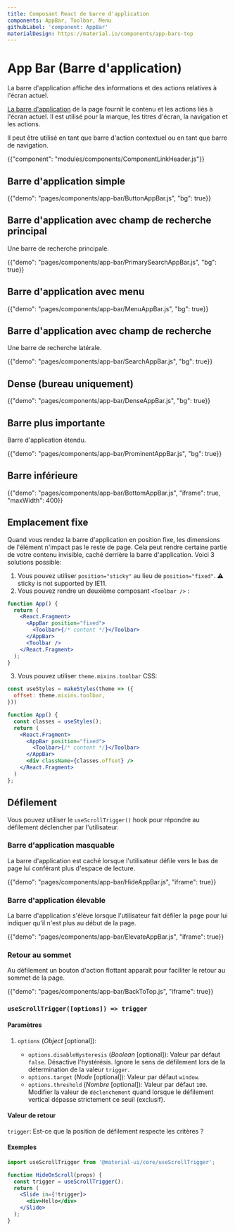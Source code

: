 ```yaml
---
title: Composant React de barre d'application
components: AppBar, Toolbar, Menu
githubLabel: 'component: AppBar'
materialDesign: https://material.io/components/app-bars-top
---
```


# App Bar (Barre d'application)

<p class="description">La barre d'application affiche des informations et des actions relatives à l'écran actuel.</p>

[La barre d'application](https://material.io/design/components/app-bars-top.html) de la page fournit le contenu et les actions liés à l'écran actuel. Il est utilisé pour la marque, les titres d'écran, la navigation et les actions.

Il peut être utilisé en tant que barre d'action contextuel ou en tant que barre de navigation.

{{"component": "modules/components/ComponentLinkHeader.js"}}

## Barre d'application simple

{{"demo": "pages/components/app-bar/ButtonAppBar.js", "bg": true}}

## Barre d'application avec champ de recherche principal

Une barre de recherche principale.

{{"demo": "pages/components/app-bar/PrimarySearchAppBar.js", "bg": true}}

## Barre d'application avec menu

{{"demo": "pages/components/app-bar/MenuAppBar.js", "bg": true}}

## Barre d'application avec champ de recherche

Une barre de recherche latérale.

{{"demo": "pages/components/app-bar/SearchAppBar.js", "bg": true}}

## Dense (bureau uniquement)

{{"demo": "pages/components/app-bar/DenseAppBar.js", "bg": true}}

## Barre plus importante

Barre d'application étendu.

{{"demo": "pages/components/app-bar/ProminentAppBar.js", "bg": true}}

## Barre inférieure

{{"demo": "pages/components/app-bar/BottomAppBar.js", "iframe": true, "maxWidth": 400}}

## Emplacement fixe

Quand vous rendez la barre d'application en position fixe, les dimensions de l'élément n'impact pas le reste de page. Cela peut rendre certaine partie de votre contenu invisible, caché derrière la barre d'application. Voici 3 solutions possible:

1. Vous pouvez utiliser `position="sticky"` au lieu de `position="fixed"`. ⚠️ sticky is not supported by IE11.
2. Vous pouvez rendre un deuxième composant `<Toolbar />` :

```jsx
function App() {
  return (
    <React.Fragment>
      <AppBar position="fixed">
        <Toolbar>{/* content */}</Toolbar>
      </AppBar>
      <Toolbar />
    </React.Fragment>
  );
}
```

3. Vous pouvez utiliser `theme.mixins.toolbar` CSS:

```jsx
const useStyles = makeStyles(theme => ({
  offset: theme.mixins.toolbar,
}))

function App() {
  const classes = useStyles();
  return (
    <React.Fragment>
      <AppBar position="fixed">
        <Toolbar>{/* content */}</Toolbar>
      </AppBar>
      <div className={classes.offset} />
    </React.Fragment>
  )
};
```

## Défilement

Vous pouvez utiliser le `useScrollTrigger()` hook pour répondre au défilement déclencher par l'utilisateur.

### Barre d'application masquable

La barre d'application est caché lorsque l'utilisateur défile vers le bas de page lui conférant plus d'espace de lecture.

{{"demo": "pages/components/app-bar/HideAppBar.js", "iframe": true}}

### Barre d'application élevable

La barre d'application s'élève lorsque l'utilisateur fait défiler la page pour lui indiquer qu'il n'est plus au début de la page.

{{"demo": "pages/components/app-bar/ElevateAppBar.js", "iframe": true}}

### Retour au sommet

Au défilement un bouton d'action flottant apparaît pour faciliter le retour au sommet de la page.

{{"demo": "pages/components/app-bar/BackToTop.js", "iframe": true}}

### `useScrollTrigger([options]) => trigger`

#### Paramètres

1. `options` (*Object* [optional]):

   - `options.disableHysteresis` (*Boolean* [optional]): Valeur par défaut `false`. Désactive l'hystérésis. Ignore le sens de défilement lors de la détermination de la valeur `trigger`.
   - `options.target` (*Node* [optional]): Valeur par défaut `window`.
   - `options.threshold` (*Nombre* [optional]): Valeur par défaut `100`. Modifier la valeur de `déclenchement` quand lorsque le défilement vertical dépasse strictement ce seuil (exclusif).

#### Valeur de retour

`trigger`: Est-ce que la position de défilement respecte les critères ?

#### Exemples

```jsx
import useScrollTrigger from '@material-ui/core/useScrollTrigger';

function HideOnScroll(props) {
  const trigger = useScrollTrigger();
  return (
    <Slide in={!trigger}>
      <div>Hello</div>
    </Slide>
  );
}
```
